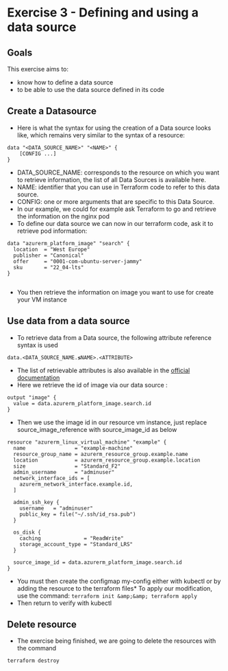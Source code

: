 # Exercise 3 - Defining and using a data source

## Goals

This exercise aims to:
* know how to define a data source
* to be able to use the data source defined in its code

## Create a Datasource

* Here is what the syntax for using the creation of a Data source looks like, which remains very similar to the syntax of a resource:
```
data "<DATA_SOURCE_NAME>" "<NAME>" {
    [CONFIG ...]
}
```
* DATA_SOURCE_NAME: corresponds to the resource on which you want to retrieve information, the list of all Data Sources is available here.
* NAME: identifier that you can use in Terraform code to refer to this data source.
* CONFIG: one or more arguments that are specific to this Data Source.
* In our example, we could for example ask Terraform to go and retrieve the information on the nginx pod
* To define our data source we can now in our terraform code, ask it to retrieve pod information:
```
data "azurerm_platform_image" "search" {
  location  = "West Europe"
  publisher = "Canonical"
  offer     = "0001-com-ubuntu-server-jammy"
  sku       = "22_04-lts"
}


```
* You then retrieve the information on image you want to use for create your VM instance

## Use data from a data source

* To retrieve data from a Data source, the following attribute reference syntax is used
```
data.<DATA_SOURCE_NAME.≶NAME>.<ATTRIBUTE>
```
* The list of retrievable attributes is also available in the [official documentation]([https://registry.terraform.io/providers/hashicorp/kubernetes/latest/docs/data-sources/pod#spec](https://registry.terraform.io/providers/hashicorp/azurerm/latest/docs/data-sources/platform_image#attributes-reference))
* Here we retrieve the id of image via our data source :
```
output "image" {
  value = data.azurerm_platform_image.search.id
}
```
* Then we use the image id in our resource vm instance, just replace source_image_reference with source_image_id as below
```
resource "azurerm_linux_virtual_machine" "example" {
  name                = "example-machine"
  resource_group_name = azurerm_resource_group.example.name
  location            = azurerm_resource_group.example.location
  size                = "Standard_F2"
  admin_username      = "adminuser"
  network_interface_ids = [
    azurerm_network_interface.example.id,
  ]

  admin_ssh_key {
    username   = "adminuser"
    public_key = file("~/.ssh/id_rsa.pub")
  }

  os_disk {
    caching              = "ReadWrite"
    storage_account_type = "Standard_LRS"
  }

  source_image_id = data.azurerm_platform_image.search.id
}
```
* You must then create the configmap my-config either with kubectl or by adding the resource to the terraform files* To apply our modification, use the command: `terraform init &amp;&amp; terraform apply`
* Then return to verify with kubectl

## Delete resource
* The exercise being finished, we are going to delete the resources with the command
```
terraform destroy
```
